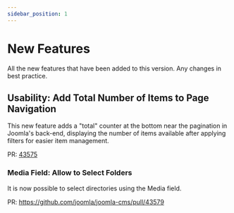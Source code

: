 ```yaml
---
sidebar_position: 1
---
```


New Features
============

All the new features that have been added to this version.
Any changes in best practice.

## Usability: Add Total Number of Items to Page Navigation
This new feature adds a "total" counter at the bottom near the pagination in Joomla's back-end, 
displaying the number of items available after applying filters for easier item management.

PR: [43575](https://github.com/joomla/joomla-cms/pull/43575)

### Media Field: Allow to Select Folders
It is now possible to select directories using the Media field.

PR: https://github.com/joomla/joomla-cms/pull/43579

